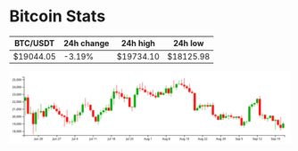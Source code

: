 # Bitcoin Stats

BTC/USDT|24h change|24h high|24h low|
|---|---|---|---|
|$19044.05|-3.19%|$19734.10|$18125.98|

<img src="./chart.svg">
